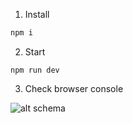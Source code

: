 1. Install

```bash
npm i
```

2. Start

```
npm run dev
```

3. Check browser console

![alt schema](./schema.png)
